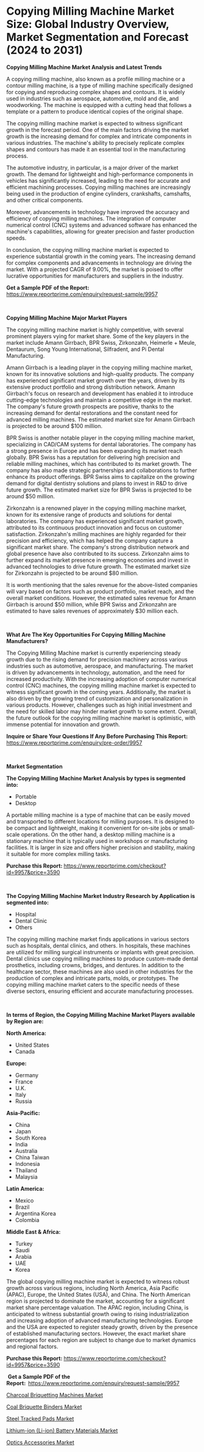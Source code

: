 <p><h1>Copying Milling Machine Market Size: Global Industry Overview, Market Segmentation and Forecast (2024 to 2031)</h1></p><p><strong>Copying Milling Machine Market Analysis and Latest Trends</strong></p>
<p><p>A copying milling machine, also known as a profile milling machine or a contour milling machine, is a type of milling machine specifically designed for copying and reproducing complex shapes and contours. It is widely used in industries such as aerospace, automotive, mold and die, and woodworking. The machine is equipped with a cutting head that follows a template or a pattern to produce identical copies of the original shape.</p><p>The copying milling machine market is expected to witness significant growth in the forecast period. One of the main factors driving the market growth is the increasing demand for complex and intricate components in various industries. The machine's ability to precisely replicate complex shapes and contours has made it an essential tool in the manufacturing process.</p><p>The automotive industry, in particular, is a major driver of the market growth. The demand for lightweight and high-performance components in vehicles has significantly increased, leading to the need for accurate and efficient machining processes. Copying milling machines are increasingly being used in the production of engine cylinders, crankshafts, camshafts, and other critical components.</p><p>Moreover, advancements in technology have improved the accuracy and efficiency of copying milling machines. The integration of computer numerical control (CNC) systems and advanced software has enhanced the machine's capabilities, allowing for greater precision and faster production speeds.</p><p>In conclusion, the copying milling machine market is expected to experience substantial growth in the coming years. The increasing demand for complex components and advancements in technology are driving the market. With a projected CAGR of 9.00%, the market is poised to offer lucrative opportunities for manufacturers and suppliers in the industry.</p></p>
<p><strong>Get a Sample PDF of the Report:&nbsp;</strong> <a href="https://www.reportprime.com/enquiry/request-sample/9957">https://www.reportprime.com/enquiry/request-sample/9957</a></p>
<p>&nbsp;</p>
<p><strong>Copying Milling Machine Major Market Players</strong></p>
<p><p>The copying milling machine market is highly competitive, with several prominent players vying for market share. Some of the key players in the market include Amann Girrbach, BPR Swiss, Zirkonzahn, Heimerle + Meule, Dentaurum, Song Young International, Silfradent, and Pi Dental Manufacturing.</p><p>Amann Girrbach is a leading player in the copying milling machine market, known for its innovative solutions and high-quality products. The company has experienced significant market growth over the years, driven by its extensive product portfolio and strong distribution network. Amann Girrbach's focus on research and development has enabled it to introduce cutting-edge technologies and maintain a competitive edge in the market. The company's future growth prospects are positive, thanks to the increasing demand for dental restorations and the constant need for advanced milling machines. The estimated market size for Amann Girrbach is projected to be around $100 million.</p><p>BPR Swiss is another notable player in the copying milling machine market, specializing in CAD/CAM systems for dental laboratories. The company has a strong presence in Europe and has been expanding its market reach globally. BPR Swiss has a reputation for delivering high precision and reliable milling machines, which has contributed to its market growth. The company has also made strategic partnerships and collaborations to further enhance its product offerings. BPR Swiss aims to capitalize on the growing demand for digital dentistry solutions and plans to invest in R&D to drive future growth. The estimated market size for BPR Swiss is projected to be around $50 million.</p><p>Zirkonzahn is a renowned player in the copying milling machine market, known for its extensive range of products and solutions for dental laboratories. The company has experienced significant market growth, attributed to its continuous product innovation and focus on customer satisfaction. Zirkonzahn's milling machines are highly regarded for their precision and efficiency, which has helped the company capture a significant market share. The company's strong distribution network and global presence have also contributed to its success. Zirkonzahn aims to further expand its market presence in emerging economies and invest in advanced technologies to drive future growth. The estimated market size for Zirkonzahn is projected to be around $80 million.</p><p>It is worth mentioning that the sales revenue for the above-listed companies will vary based on factors such as product portfolio, market reach, and the overall market conditions. However, the estimated sales revenue for Amann Girrbach is around $50 million, while BPR Swiss and Zirkonzahn are estimated to have sales revenues of approximately $30 million each.</p></p>
<p>&nbsp;</p>
<p><strong>What Are The Key Opportunities For Copying Milling Machine Manufacturers?</strong></p>
<p><p>The Copying Milling Machine market is currently experiencing steady growth due to the rising demand for precision machinery across various industries such as automotive, aerospace, and manufacturing. The market is driven by advancements in technology, automation, and the need for increased productivity. With the increasing adoption of computer numerical control (CNC) machines, the copying milling machine market is expected to witness significant growth in the coming years. Additionally, the market is also driven by the growing trend of customization and personalization in various products. However, challenges such as high initial investment and the need for skilled labor may hinder market growth to some extent. Overall, the future outlook for the copying milling machine market is optimistic, with immense potential for innovation and growth.</p></p>
<p><strong>Inquire or Share Your Questions If Any Before Purchasing This Report:</strong> <a href="https://www.reportprime.com/enquiry/pre-order/9957">https://www.reportprime.com/enquiry/pre-order/9957</a></p>
<p>&nbsp;</p>
<p><strong>Market Segmentation</strong></p>
<p><strong>The Copying Milling Machine Market Analysis by types is segmented into:</strong></p>
<p><ul><li>Portable</li><li>Desktop</li></ul></p>
<p><p>A portable milling machine is a type of machine that can be easily moved and transported to different locations for milling purposes. It is designed to be compact and lightweight, making it convenient for on-site jobs or small-scale operations. On the other hand, a desktop milling machine is a stationary machine that is typically used in workshops or manufacturing facilities. It is larger in size and offers higher precision and stability, making it suitable for more complex milling tasks.</p></p>
<p><strong>Purchase this Report:&nbsp;</strong><a href="https://www.reportprime.com/checkout?id=9957&price=3590">https://www.reportprime.com/checkout?id=9957&price=3590</a></p>
<p>&nbsp;</p>
<p><strong>The Copying Milling Machine Market Industry Research by Application is segmented into:</strong></p>
<p><ul><li>Hospital</li><li>Dental Clinic</li><li>Others</li></ul></p>
<p><p>The copying milling machine market finds applications in various sectors such as hospitals, dental clinics, and others. In hospitals, these machines are utilized for milling surgical instruments or implants with great precision. Dental clinics use copying milling machines to produce custom-made dental prosthetics, including crowns, bridges, and dentures. In addition to the healthcare sector, these machines are also used in other industries for the production of complex and intricate parts, molds, or prototypes. The copying milling machine market caters to the specific needs of these diverse sectors, ensuring efficient and accurate manufacturing processes.</p></p>
<p>&nbsp;</p>
<p><strong>In terms of Region, the Copying Milling Machine Market Players available by Region are:</strong></p>
<p>
    <p> <strong> North America: </strong>
        <ul>
            <li>United States</li>
            <li>Canada</li>
        </ul>
        </p> 
    <p> <strong> Europe: </strong>
        <ul>
            <li>Germany</li>
            <li>France</li>
            <li>U.K.</li>
            <li>Italy</li>
            <li>Russia</li>
        </ul>
        </p> 
    <p> <strong> Asia-Pacific: </strong>
        <ul>
            <li>China</li>
            <li>Japan</li>
            <li>South Korea</li>
            <li>India</li>
            <li>Australia</li>
            <li>China Taiwan</li>
            <li>Indonesia</li>
            <li>Thailand</li>
            <li>Malaysia</li>
        </ul>
        </p> 
    <p> <strong> Latin America: </strong>
        <ul>
            <li>Mexico</li>
            <li>Brazil</li>
            <li>Argentina Korea</li>
            <li>Colombia</li>
        </ul>
        </p> 
    <p> <strong> Middle East & Africa: </strong>
        <ul>
            <li>Turkey</li>
            <li>Saudi</li>
            <li>Arabia</li>
            <li>UAE</li>
            <li>Korea</li>
        </ul>
    </p>
    </p>
<p><p>The global copying milling machine market is expected to witness robust growth across various regions, including North America, Asia Pacific (APAC), Europe, the United States (USA), and China. The North American region is projected to dominate the market, accounting for a significant market share percentage valuation. The APAC region, including China, is anticipated to witness substantial growth owing to rising industrialization and increasing adoption of advanced manufacturing technologies. Europe and the USA are expected to register steady growth, driven by the presence of established manufacturing sectors. However, the exact market share percentages for each region are subject to change due to market dynamics and regional factors.</p></p>
<p><strong>Purchase this Report: </strong><a href="https://www.reportprime.com/checkout?id=9957&price=3590">https://www.reportprime.com/checkout?id=9957&price=3590</a></p>
<p>&nbsp;<strong>Get a Sample PDF of the Report:&nbsp;&nbsp;</strong><a href="https://www.reportprime.com/enquiry/request-sample/9957">https://www.reportprime.com/enquiry/request-sample/9957</a></p>
<p><strong></strong></p>
<p><p><a href="https://medium.com/@megancarr666/analyzing-charcoal-briquetting-machines-market-global-industry-perspective-and-forecast-2024-to-1fac6bf452e2">Charcoal Briquetting Machines Market</a></p><p><a href="https://medium.com/@megancarr666/coal-briquette-binders-market-insights-into-market-cagr-market-trends-and-growth-strategies-8d13d7a3182a">Coal Briquette Binders Market</a></p><p><a href="https://medium.com/@megancarr666/steel-tracked-pads-market-competitive-analysis-market-trends-and-forecast-to-2031-eadde064502d">Steel Tracked Pads Market</a></p><p><a href="https://medium.com/@megancarr666/lithium-ion-li-ion-battery-materials-market-size-reveals-the-best-marketing-channels-in-global-4296f4d31f15">Lithium-ion (Li-ion) Battery Materials Market</a></p><p><a href="https://medium.com/@megancarr666/optics-accessories-market-trends-forecast-and-competitive-analysis-to-2031-22927b597278">Optics Accessories Market</a></p></p>